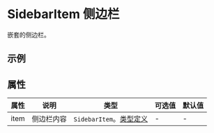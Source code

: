 # SidebarItem 侧边栏

嵌套的侧边栏。

## 示例

<vp-demo
  demo-height="290px"
  source-code="tdesign-vue-next:::sidebar-item/sidebar-item"
/>

## 属性

| 属性 | 说明       | 类型                                                                                                                                                              | 可选值 | 默认值 |
| ---- | ---------- | ----------------------------------------------------------------------------------------------------------------------------------------------------------------- | ------ | ------ |
| item | 侧边栏内容 | `SidebarItem`。[类型定义](https://github.com/novlan1/press-components/blob/release/packages/tdesign-vue-next/components/sidebar-item/sidebar-item.vue) | -      | -      |

